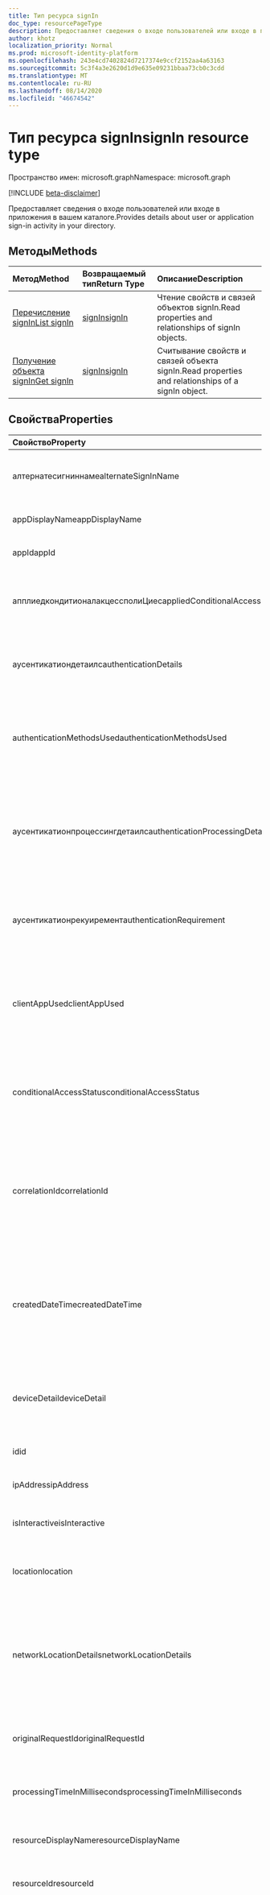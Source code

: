 ```yaml
---
title: Тип ресурса signIn
doc_type: resourcePageType
description: Предоставляет сведения о входе пользователей или входе в приложения в вашем каталоге.
author: khotz
localization_priority: Normal
ms.prod: microsoft-identity-platform
ms.openlocfilehash: 243e4cd7402824d7217374e9ccf2152aa4a63163
ms.sourcegitcommit: 5c3f4a3e2620d1d9e635e09231bbaa73cb0c3cdd
ms.translationtype: MT
ms.contentlocale: ru-RU
ms.lasthandoff: 08/14/2020
ms.locfileid: "46674542"
---
```

# <a name="signin-resource-type"></a><span data-ttu-id="05d15-103">Тип ресурса signIn</span><span class="sxs-lookup"><span data-stu-id="05d15-103">signIn resource type</span></span>

<span data-ttu-id="05d15-104">Пространство имен: microsoft.graph</span><span class="sxs-lookup"><span data-stu-id="05d15-104">Namespace: microsoft.graph</span></span>

[!INCLUDE [beta-disclaimer](../../includes/beta-disclaimer.md)]

<span data-ttu-id="05d15-105">Предоставляет сведения о входе пользователей или входе в приложения в вашем каталоге.</span><span class="sxs-lookup"><span data-stu-id="05d15-105">Provides details about user or application sign-in activity in your directory.</span></span> 

## <a name="methods"></a><span data-ttu-id="05d15-106">Методы</span><span class="sxs-lookup"><span data-stu-id="05d15-106">Methods</span></span>

| <span data-ttu-id="05d15-107">Метод</span><span class="sxs-lookup"><span data-stu-id="05d15-107">Method</span></span>           | <span data-ttu-id="05d15-108">Возвращаемый тип</span><span class="sxs-lookup"><span data-stu-id="05d15-108">Return Type</span></span>    |<span data-ttu-id="05d15-109">Описание</span><span class="sxs-lookup"><span data-stu-id="05d15-109">Description</span></span>|
|:---------------|:--------|:----------|
|[<span data-ttu-id="05d15-110">Перечисление signIn</span><span class="sxs-lookup"><span data-stu-id="05d15-110">List signIn</span></span>](../api/signin-list.md) | [<span data-ttu-id="05d15-111">signIn</span><span class="sxs-lookup"><span data-stu-id="05d15-111">signIn</span></span>](signin.md) |<span data-ttu-id="05d15-112">Чтение свойств и связей объектов signIn.</span><span class="sxs-lookup"><span data-stu-id="05d15-112">Read properties and relationships of signIn objects.</span></span>|
|[<span data-ttu-id="05d15-113">Получение объекта signIn</span><span class="sxs-lookup"><span data-stu-id="05d15-113">Get signIn</span></span>](../api/signin-get.md) | [<span data-ttu-id="05d15-114">signIn</span><span class="sxs-lookup"><span data-stu-id="05d15-114">signIn</span></span>](signin.md) |<span data-ttu-id="05d15-115">Считывание свойств и связей объекта signIn.</span><span class="sxs-lookup"><span data-stu-id="05d15-115">Read properties and relationships of a signIn object.</span></span>|

## <a name="properties"></a><span data-ttu-id="05d15-116">Свойства</span><span class="sxs-lookup"><span data-stu-id="05d15-116">Properties</span></span>
| <span data-ttu-id="05d15-117">Свойство</span><span class="sxs-lookup"><span data-stu-id="05d15-117">Property</span></span>     | <span data-ttu-id="05d15-118">Тип</span><span class="sxs-lookup"><span data-stu-id="05d15-118">Type</span></span>   |<span data-ttu-id="05d15-119">Описание</span><span class="sxs-lookup"><span data-stu-id="05d15-119">Description</span></span>|
|:---------------|:--------|:----------|
|<span data-ttu-id="05d15-120">алтернатесигниннаме</span><span class="sxs-lookup"><span data-stu-id="05d15-120">alternateSignInName</span></span>|<span data-ttu-id="05d15-121">String</span><span class="sxs-lookup"><span data-stu-id="05d15-121">String</span></span>|<span data-ttu-id="05d15-122">Альтернативное удостоверение входа при входе в систему с помощью номера телефона.</span><span class="sxs-lookup"><span data-stu-id="05d15-122">The alternate sign-in identity whenever you use phone number to sign-in.</span></span>|
|<span data-ttu-id="05d15-123">appDisplayName</span><span class="sxs-lookup"><span data-stu-id="05d15-123">appDisplayName</span></span>|<span data-ttu-id="05d15-124">String</span><span class="sxs-lookup"><span data-stu-id="05d15-124">String</span></span>|<span data-ttu-id="05d15-125">Имя приложения отображается на портале Azure.</span><span class="sxs-lookup"><span data-stu-id="05d15-125">The application name displayed in the Azure Portal.</span></span>|
|<span data-ttu-id="05d15-126">appId</span><span class="sxs-lookup"><span data-stu-id="05d15-126">appId</span></span>|<span data-ttu-id="05d15-127">String</span><span class="sxs-lookup"><span data-stu-id="05d15-127">String</span></span>|<span data-ttu-id="05d15-128">Идентификатор приложения в Azure Active Directory.</span><span class="sxs-lookup"><span data-stu-id="05d15-128">The application identifier in Azure Active Directory.</span></span>|
|<span data-ttu-id="05d15-129">апплиедкондитионалакцессполиЦиес</span><span class="sxs-lookup"><span data-stu-id="05d15-129">appliedConditionalAccessPolicies</span></span>|<span data-ttu-id="05d15-130">Коллекция [conditionalAccessPolicy](conditionalaccesspolicy.md)</span><span class="sxs-lookup"><span data-stu-id="05d15-130">[conditionalAccessPolicy](conditionalaccesspolicy.md) collection</span></span>|<span data-ttu-id="05d15-131">Список политик условного доступа, которые вызываются соответствующими действиями при входе.</span><span class="sxs-lookup"><span data-stu-id="05d15-131">A list of conditional access policies that are triggered by the corresponding sign-in activity.</span></span>|
|<span data-ttu-id="05d15-132">аусентикатиондетаилс</span><span class="sxs-lookup"><span data-stu-id="05d15-132">authenticationDetails</span></span>|<span data-ttu-id="05d15-133">Коллекция [аусентикатиондетаил](authenticationdetail.md)</span><span class="sxs-lookup"><span data-stu-id="05d15-133">[authenticationDetail](authenticationdetail.md) collection</span></span>|<span data-ttu-id="05d15-134">Результат попытки проверки подлинности и дополнительные сведения о методе проверки подлинности.</span><span class="sxs-lookup"><span data-stu-id="05d15-134">The result of the authentication attempt and additional details on the authentication method.</span></span>|
|<span data-ttu-id="05d15-135">authenticationMethodsUsed</span><span class="sxs-lookup"><span data-stu-id="05d15-135">authenticationMethodsUsed</span></span>|<span data-ttu-id="05d15-136">Коллекция объектов string</span><span class="sxs-lookup"><span data-stu-id="05d15-136">String collection</span></span>|<span data-ttu-id="05d15-137">Используемые методы проверки подлинности.</span><span class="sxs-lookup"><span data-stu-id="05d15-137">The authentication methods used.</span></span> <span data-ttu-id="05d15-138">Возможные значения: `SMS` , `Authenticator App` , `App Verification code` , `Password` , `FIDO` , `PTA` , или `PHS` .</span><span class="sxs-lookup"><span data-stu-id="05d15-138">Possible values: `SMS`, `Authenticator App`, `App Verification code`, `Password`, `FIDO`, `PTA`, or `PHS`.</span></span>|
|<span data-ttu-id="05d15-139">аусентикатионпроцессингдетаилс</span><span class="sxs-lookup"><span data-stu-id="05d15-139">authenticationProcessingDetails</span></span>|<span data-ttu-id="05d15-140">Коллекция [keyValue](keyvalue.md)</span><span class="sxs-lookup"><span data-stu-id="05d15-140">[keyValue](keyvalue.md) collection</span></span>|<span data-ttu-id="05d15-141">Дополнительные сведения об обработке проверки подлинности, такие как имя агента в случае ПТА/ФС или Server/ферма, в случае федеративной проверки подлинности.</span><span class="sxs-lookup"><span data-stu-id="05d15-141">Additional authentication processing details, such as the agent name in case of PTA/PHS or Server/farm name in case of federated authentication.</span></span>|
|<span data-ttu-id="05d15-142">аусентикатионрекуиремент</span><span class="sxs-lookup"><span data-stu-id="05d15-142">authenticationRequirement</span></span> | <span data-ttu-id="05d15-143">Строка</span><span class="sxs-lookup"><span data-stu-id="05d15-143">string</span></span> | <span data-ttu-id="05d15-144">Этот параметр содержит самый высокий уровень проверки подлинности, необходимый для успешного входа.</span><span class="sxs-lookup"><span data-stu-id="05d15-144">This holds the highest level of authentication needed through all the sign-in steps, for sign-in to succeed.</span></span>|
|<span data-ttu-id="05d15-145">clientAppUsed</span><span class="sxs-lookup"><span data-stu-id="05d15-145">clientAppUsed</span></span>|<span data-ttu-id="05d15-146">String</span><span class="sxs-lookup"><span data-stu-id="05d15-146">String</span></span>|<span data-ttu-id="05d15-147">Устаревший клиент, используемый для входных действий.</span><span class="sxs-lookup"><span data-stu-id="05d15-147">The legacy client used for sign-in activity.</span></span> <span data-ttu-id="05d15-148">Например, браузер, Exchange Active Sync, современные клиенты, IMAP, MAPI, SMTP или POP.</span><span class="sxs-lookup"><span data-stu-id="05d15-148">For example, Browser, Exchange Active Sync,Modern clients, IMAP, MAPI, SMTP, or POP.</span></span>|
|<span data-ttu-id="05d15-149">conditionalAccessStatus</span><span class="sxs-lookup"><span data-stu-id="05d15-149">conditionalAccessStatus</span></span>|<span data-ttu-id="05d15-150">string</span><span class="sxs-lookup"><span data-stu-id="05d15-150">string</span></span>| <span data-ttu-id="05d15-151">Состояние политики условного доступа, инициированной.</span><span class="sxs-lookup"><span data-stu-id="05d15-151">The status of the conditional access policy triggered.</span></span> <span data-ttu-id="05d15-152">Возможные значения: `success` , `failure` , `notApplied` , или `unknownFutureValue` .</span><span class="sxs-lookup"><span data-stu-id="05d15-152">Possible values: `success`, `failure`, `notApplied`, or `unknownFutureValue`.</span></span>|
|<span data-ttu-id="05d15-153">correlationId</span><span class="sxs-lookup"><span data-stu-id="05d15-153">correlationId</span></span>|<span data-ttu-id="05d15-154">String</span><span class="sxs-lookup"><span data-stu-id="05d15-154">String</span></span>|<span data-ttu-id="05d15-155">Идентификатор, который отправляется клиентом при запуске входа.</span><span class="sxs-lookup"><span data-stu-id="05d15-155">The identifier that's sent from the client when sign-in is initiated.</span></span> <span data-ttu-id="05d15-156">Используется для устранения неполадок с соответствующими действиями при входе в службу поддержки.</span><span class="sxs-lookup"><span data-stu-id="05d15-156">This is used for troubleshooting the corresponding sign-in activity when calling for support.</span></span>|
|<span data-ttu-id="05d15-157">createdDateTime</span><span class="sxs-lookup"><span data-stu-id="05d15-157">createdDateTime</span></span>|<span data-ttu-id="05d15-158">DateTimeOffset</span><span class="sxs-lookup"><span data-stu-id="05d15-158">DateTimeOffset</span></span>|<span data-ttu-id="05d15-159">Дата и время инициирования входа.</span><span class="sxs-lookup"><span data-stu-id="05d15-159">The date and time the sign-in was initiated.</span></span> <span data-ttu-id="05d15-160">Тип Timestamp всегда представлен в формате времени UTC.</span><span class="sxs-lookup"><span data-stu-id="05d15-160">The Timestamp type is always in UTC time.</span></span> <span data-ttu-id="05d15-161">Например, значение полуночи 1 января 2014 г. в формате UTC выглядит так: `'2014-01-01T00:00:00Z'`.</span><span class="sxs-lookup"><span data-stu-id="05d15-161">For example, midnight UTC on Jan 1, 2014 would look like this: `'2014-01-01T00:00:00Z'`.</span></span>|
|<span data-ttu-id="05d15-162">deviceDetail</span><span class="sxs-lookup"><span data-stu-id="05d15-162">deviceDetail</span></span>|[<span data-ttu-id="05d15-163">deviceDetail</span><span class="sxs-lookup"><span data-stu-id="05d15-163">deviceDetail</span></span>](devicedetail.md)|<span data-ttu-id="05d15-164">Сведения об устройстве, с которого произошел вход.</span><span class="sxs-lookup"><span data-stu-id="05d15-164">The device information from where the sign-in occurred.</span></span> <span data-ttu-id="05d15-165">Включает такие сведения, как deviceId, OS и Browser.</span><span class="sxs-lookup"><span data-stu-id="05d15-165">Includes information such as deviceId, OS, and browser.</span></span> |
|<span data-ttu-id="05d15-166">id</span><span class="sxs-lookup"><span data-stu-id="05d15-166">id</span></span>|<span data-ttu-id="05d15-167">String</span><span class="sxs-lookup"><span data-stu-id="05d15-167">String</span></span>|<span data-ttu-id="05d15-168">Идентификатор, представляющий действие по входу.</span><span class="sxs-lookup"><span data-stu-id="05d15-168">The identifier representing the sign-in activity.</span></span>|
|<span data-ttu-id="05d15-169">ipAddress</span><span class="sxs-lookup"><span data-stu-id="05d15-169">ipAddress</span></span>|<span data-ttu-id="05d15-170">String</span><span class="sxs-lookup"><span data-stu-id="05d15-170">String</span></span>|<span data-ttu-id="05d15-171">IP-адрес клиента, с которого произошел вход.</span><span class="sxs-lookup"><span data-stu-id="05d15-171">The IP address of the client from where the sign-in occurred.</span></span>|
|<span data-ttu-id="05d15-172">isInteractive</span><span class="sxs-lookup"><span data-stu-id="05d15-172">isInteractive</span></span>|<span data-ttu-id="05d15-173">Boolean</span><span class="sxs-lookup"><span data-stu-id="05d15-173">Boolean</span></span>|<span data-ttu-id="05d15-174">Указывает, является ли вход в систему интерактивным или нет.</span><span class="sxs-lookup"><span data-stu-id="05d15-174">Indicates whether a sign-in is interactive or not.</span></span>|
|<span data-ttu-id="05d15-175">location</span><span class="sxs-lookup"><span data-stu-id="05d15-175">location</span></span>|[<span data-ttu-id="05d15-176">signInLocation</span><span class="sxs-lookup"><span data-stu-id="05d15-176">signInLocation</span></span>](signinlocation.md)|<span data-ttu-id="05d15-177">Код города, штата и 2 буквенного кода страны, из которого произошла вход.</span><span class="sxs-lookup"><span data-stu-id="05d15-177">The city, state, and 2 letter country code from where the sign-in occurred.</span></span>|
|<span data-ttu-id="05d15-178">networkLocationDetails</span><span class="sxs-lookup"><span data-stu-id="05d15-178">networkLocationDetails</span></span>|<span data-ttu-id="05d15-179">Коллекция [networkLocationDetail](networklocationdetail.md)</span><span class="sxs-lookup"><span data-stu-id="05d15-179">[networkLocationDetail](networklocationdetail.md) collection</span></span>|<span data-ttu-id="05d15-180">Сведения о сетевом расположении, такие как IP-адрес, расположение входа, тип используемой сети и ее имена.</span><span class="sxs-lookup"><span data-stu-id="05d15-180">The network location details, such as IP address, location of the sign-in, the type of network used, and its names.</span></span> <span data-ttu-id="05d15-181">Возможные значения: `Named Netowrk` , `Extranet` , `Intranet` , или `Trusted Network` .</span><span class="sxs-lookup"><span data-stu-id="05d15-181">Possible values: `Named Netowrk`, `Extranet`, `Intranet`, or `Trusted Network`.</span></span>|
|<span data-ttu-id="05d15-182">originalRequestId</span><span class="sxs-lookup"><span data-stu-id="05d15-182">originalRequestId</span></span>|<span data-ttu-id="05d15-183">String</span><span class="sxs-lookup"><span data-stu-id="05d15-183">String</span></span>|<span data-ttu-id="05d15-184">Идентификатор запроса первого запроса в последовательности проверки подлинности.</span><span class="sxs-lookup"><span data-stu-id="05d15-184">The request identifier of the first request in the authentication sequence.</span></span>|
|<span data-ttu-id="05d15-185">processingTimeInMilliseconds</span><span class="sxs-lookup"><span data-stu-id="05d15-185">processingTimeInMilliseconds</span></span>|<span data-ttu-id="05d15-186">Int</span><span class="sxs-lookup"><span data-stu-id="05d15-186">Int</span></span>|<span data-ttu-id="05d15-187">Время обработки запроса в миллисекундах в службе маркеров безопасности (в миллисекундах).</span><span class="sxs-lookup"><span data-stu-id="05d15-187">The request processing time in milliseconds in AD STS.</span></span>|
|<span data-ttu-id="05d15-188">resourceDisplayName</span><span class="sxs-lookup"><span data-stu-id="05d15-188">resourceDisplayName</span></span>|<span data-ttu-id="05d15-189">String</span><span class="sxs-lookup"><span data-stu-id="05d15-189">String</span></span>|<span data-ttu-id="05d15-190">Имя ресурса, в который пользователь выполнил вход.</span><span class="sxs-lookup"><span data-stu-id="05d15-190">The name of the resource that the user signed in to.</span></span>|
|<span data-ttu-id="05d15-191">resourceId</span><span class="sxs-lookup"><span data-stu-id="05d15-191">resourceId</span></span>|<span data-ttu-id="05d15-192">String</span><span class="sxs-lookup"><span data-stu-id="05d15-192">String</span></span>|<span data-ttu-id="05d15-193">Идентификатор ресурса, в который пользователь выполнил вход.</span><span class="sxs-lookup"><span data-stu-id="05d15-193">The identifier of the resource that the user signed in to.</span></span>|
|<span data-ttu-id="05d15-194">riskDetail</span><span class="sxs-lookup"><span data-stu-id="05d15-194">riskDetail</span></span>|<span data-ttu-id="05d15-195">riskDetail</span><span class="sxs-lookup"><span data-stu-id="05d15-195">riskDetail</span></span>|<span data-ttu-id="05d15-196">Причина определенного состояния опасного пользователя, входа в систему или события риска.</span><span class="sxs-lookup"><span data-stu-id="05d15-196">The reason behind a specific state of a risky user, sign-in, or a risk event.</span></span> <span data-ttu-id="05d15-197">Возможные значения: `none` ,,,,, `adminGeneratedTemporaryPassword` `userPerformedSecuredPasswordChange` `userPerformedSecuredPasswordReset` `adminConfirmedSigninSafe` `aiConfirmedSigninSafe` , `userPassedMFADrivenByRiskBasedPolicy` , `adminDismissedAllRiskForUser` , `adminConfirmedSigninCompromised` или `unknownFutureValue` .</span><span class="sxs-lookup"><span data-stu-id="05d15-197">Possible values: `none`, `adminGeneratedTemporaryPassword`, `userPerformedSecuredPasswordChange`, `userPerformedSecuredPasswordReset`, `adminConfirmedSigninSafe`, `aiConfirmedSigninSafe`, `userPassedMFADrivenByRiskBasedPolicy`, `adminDismissedAllRiskForUser`, `adminConfirmedSigninCompromised`, or `unknownFutureValue`.</span></span> <span data-ttu-id="05d15-198">Значение `none` означает, что действия для пользователя или входа пока не выполнялись.</span><span class="sxs-lookup"><span data-stu-id="05d15-198">The value `none` means that no action has been performed on the user or sign-in so far.</span></span> <span data-ttu-id="05d15-199">**Примечание.** Сведения для этого свойства доступны только для пользователей Azure AD Premium P2.</span><span class="sxs-lookup"><span data-stu-id="05d15-199">**Note:** Details for this property are only available for Azure AD Premium P2 customers.</span></span> <span data-ttu-id="05d15-200">Возвращаются все остальные клиенты `hidden` .</span><span class="sxs-lookup"><span data-stu-id="05d15-200">All other customers are returned `hidden`.</span></span>|
|<span data-ttu-id="05d15-201">riskEventTypes</span><span class="sxs-lookup"><span data-stu-id="05d15-201">riskEventTypes</span></span>|<span data-ttu-id="05d15-202">Коллекция Рискевенттипе</span><span class="sxs-lookup"><span data-stu-id="05d15-202">riskEventType collection</span></span>|<span data-ttu-id="05d15-203">Список типов событий риска, связанных с входом.</span><span class="sxs-lookup"><span data-stu-id="05d15-203">The list of risk event types associated with the sign-in.</span></span> <span data-ttu-id="05d15-204">Возможные значения: `unlikelyTravel` ,,,,, `anonymizedIPAddress` `maliciousIPAddress` `unfamiliarFeatures` `malwareInfectedIPAddress` `suspiciousIPAddress` , `leakedCredentials` , `investigationsThreatIntelligence` ,  `generic` или `unknownFutureValue` .</span><span class="sxs-lookup"><span data-stu-id="05d15-204">Possible values: `unlikelyTravel`, `anonymizedIPAddress`, `maliciousIPAddress`, `unfamiliarFeatures`, `malwareInfectedIPAddress`, `suspiciousIPAddress`, `leakedCredentials`, `investigationsThreatIntelligence`,  `generic`, or `unknownFutureValue`.</span></span>|
|<span data-ttu-id="05d15-205">riskEventTypes_v2</span><span class="sxs-lookup"><span data-stu-id="05d15-205">riskEventTypes_v2</span></span>|<span data-ttu-id="05d15-206">Коллекция объектов string</span><span class="sxs-lookup"><span data-stu-id="05d15-206">String collection</span></span>|<span data-ttu-id="05d15-207">Список типов событий риска, связанных с входом.</span><span class="sxs-lookup"><span data-stu-id="05d15-207">The list of risk event types associated with the sign-in.</span></span> <span data-ttu-id="05d15-208">Возможные значения: `unlikelyTravel` ,,,,, `anonymizedIPAddress` `maliciousIPAddress` `unfamiliarFeatures` `malwareInfectedIPAddress` `suspiciousIPAddress` , `leakedCredentials` , `investigationsThreatIntelligence` ,  `generic` или `unknownFutureValue` .</span><span class="sxs-lookup"><span data-stu-id="05d15-208">Possible values: `unlikelyTravel`, `anonymizedIPAddress`, `maliciousIPAddress`, `unfamiliarFeatures`, `malwareInfectedIPAddress`, `suspiciousIPAddress`, `leakedCredentials`, `investigationsThreatIntelligence`,  `generic`, or `unknownFutureValue`.</span></span>|
|<span data-ttu-id="05d15-209">riskLevelAggregated</span><span class="sxs-lookup"><span data-stu-id="05d15-209">riskLevelAggregated</span></span>|<span data-ttu-id="05d15-210">riskLevel</span><span class="sxs-lookup"><span data-stu-id="05d15-210">riskLevel</span></span>|<span data-ttu-id="05d15-211">Сводный уровень риска.</span><span class="sxs-lookup"><span data-stu-id="05d15-211">The aggregated risk level.</span></span> <span data-ttu-id="05d15-212">Возможные значения: `none` , `low` , `medium` , `high` , `hidden` , или `unknownFutureValue` .</span><span class="sxs-lookup"><span data-stu-id="05d15-212">Possible values: `none`, `low`, `medium`, `high`, `hidden`, or `unknownFutureValue`.</span></span> <span data-ttu-id="05d15-213">Значение `hidden` означает, что пользователь или вход не разрешены в службе защиты идентификации Azure AD.</span><span class="sxs-lookup"><span data-stu-id="05d15-213">The value `hidden` means the user or sign-in was not enabled for Azure AD Identity Protection.</span></span> <span data-ttu-id="05d15-214">**Примечание.** Сведения для этого свойства доступны только для пользователей Azure AD Premium P2.</span><span class="sxs-lookup"><span data-stu-id="05d15-214">**Note:** Details for this property are only available for Azure AD Premium P2 customers.</span></span> <span data-ttu-id="05d15-215">Возвращаются все остальные клиенты `hidden` .</span><span class="sxs-lookup"><span data-stu-id="05d15-215">All other customers are returned `hidden`.</span></span>|
|<span data-ttu-id="05d15-216">riskLevelDuringSignIn</span><span class="sxs-lookup"><span data-stu-id="05d15-216">riskLevelDuringSignIn</span></span>|<span data-ttu-id="05d15-217">riskLevel</span><span class="sxs-lookup"><span data-stu-id="05d15-217">riskLevel</span></span>|<span data-ttu-id="05d15-218">Уровень риска во время входа.</span><span class="sxs-lookup"><span data-stu-id="05d15-218">The risk level during sign-in.</span></span> <span data-ttu-id="05d15-219">Возможные значения: `none` , `low` , `medium` , `high` , `hidden` , или `unknownFutureValue` .</span><span class="sxs-lookup"><span data-stu-id="05d15-219">Possible values: `none`, `low`, `medium`, `high`, `hidden`, or `unknownFutureValue`.</span></span> <span data-ttu-id="05d15-220">Значение `hidden` означает, что пользователь или вход не разрешены в службе защиты идентификации Azure AD.</span><span class="sxs-lookup"><span data-stu-id="05d15-220">The value `hidden` means the user or sign-in was not enabled for Azure AD Identity Protection.</span></span> <span data-ttu-id="05d15-221">**Примечание.** Сведения для этого свойства доступны только для пользователей Azure AD Premium P2.</span><span class="sxs-lookup"><span data-stu-id="05d15-221">**Note:** Details for this property are only available for Azure AD Premium P2 customers.</span></span> <span data-ttu-id="05d15-222">Возвращаются все остальные клиенты `hidden` .</span><span class="sxs-lookup"><span data-stu-id="05d15-222">All other customers are returned `hidden`.</span></span>|
|<span data-ttu-id="05d15-223">riskState</span><span class="sxs-lookup"><span data-stu-id="05d15-223">riskState</span></span>|<span data-ttu-id="05d15-224">riskState</span><span class="sxs-lookup"><span data-stu-id="05d15-224">riskState</span></span>|<span data-ttu-id="05d15-225">Состояние риска рискованного пользователя, входа в систему или события риска.</span><span class="sxs-lookup"><span data-stu-id="05d15-225">The risk state of a risky user, sign-in, or a risk event.</span></span> <span data-ttu-id="05d15-226">Возможные значения: `none` , `confirmedSafe` , `remediated` , `dismissed` , `atRisk` , `confirmedCompromised` , или `unknownFutureValue` .</span><span class="sxs-lookup"><span data-stu-id="05d15-226">Possible values: `none`, `confirmedSafe`, `remediated`, `dismissed`, `atRisk`, `confirmedCompromised`, or `unknownFutureValue`.</span></span>|
|<span data-ttu-id="05d15-227">сервицепринЦипалид</span><span class="sxs-lookup"><span data-stu-id="05d15-227">servicePrincipalId</span></span>|<span data-ttu-id="05d15-228">String</span><span class="sxs-lookup"><span data-stu-id="05d15-228">String</span></span>|<span data-ttu-id="05d15-229">Идентификатор приложения, используемый для входа в систему.</span><span class="sxs-lookup"><span data-stu-id="05d15-229">The application identifier used for sign-in.</span></span> <span data-ttu-id="05d15-230">Это поле заполняется при входе с использованием приложения.</span><span class="sxs-lookup"><span data-stu-id="05d15-230">This field is populated when you are signing in using an application.</span></span>|
|<span data-ttu-id="05d15-231">servicePrincipalName</span><span class="sxs-lookup"><span data-stu-id="05d15-231">servicePrincipalName</span></span>|<span data-ttu-id="05d15-232">String</span><span class="sxs-lookup"><span data-stu-id="05d15-232">String</span></span>|<span data-ttu-id="05d15-233">Имя приложения, используемое для входа в систему.</span><span class="sxs-lookup"><span data-stu-id="05d15-233">The application name used for sign-in.</span></span> <span data-ttu-id="05d15-234">Это поле заполняется при входе с использованием приложения.</span><span class="sxs-lookup"><span data-stu-id="05d15-234">This field is populated when you are signing in using an application.</span></span>|
|<span data-ttu-id="05d15-235">status</span><span class="sxs-lookup"><span data-stu-id="05d15-235">status</span></span>|[<span data-ttu-id="05d15-236">signInStatus</span><span class="sxs-lookup"><span data-stu-id="05d15-236">signInStatus</span></span>](signinstatus.md)|<span data-ttu-id="05d15-237">Состояние входа.</span><span class="sxs-lookup"><span data-stu-id="05d15-237">The sign-in status.</span></span> <span data-ttu-id="05d15-238">Возможные значения: `Success` или `Failure` .</span><span class="sxs-lookup"><span data-stu-id="05d15-238">Possible values: `Success` or `Failure`.</span></span>|
|<span data-ttu-id="05d15-239">tokenIssuerName</span><span class="sxs-lookup"><span data-stu-id="05d15-239">tokenIssuerName</span></span>|<span data-ttu-id="05d15-240">String</span><span class="sxs-lookup"><span data-stu-id="05d15-240">String</span></span>|<span data-ttu-id="05d15-241">Имя поставщика удостоверений.</span><span class="sxs-lookup"><span data-stu-id="05d15-241">The name of the identity provider.</span></span> <span data-ttu-id="05d15-242">Например, `sts.microsoft.com`.</span><span class="sxs-lookup"><span data-stu-id="05d15-242">For example, `sts.microsoft.com`.</span></span>|
|<span data-ttu-id="05d15-243">tokenIssuerType</span><span class="sxs-lookup"><span data-stu-id="05d15-243">tokenIssuerType</span></span>|<span data-ttu-id="05d15-244">String</span><span class="sxs-lookup"><span data-stu-id="05d15-244">String</span></span>|<span data-ttu-id="05d15-245">Тип поставщика удостоверений.</span><span class="sxs-lookup"><span data-stu-id="05d15-245">The type of identity provider.</span></span> <span data-ttu-id="05d15-246">Возможные значения: `AzureAD` , `ADFederationServices` , или `UnknownFutureValue` .</span><span class="sxs-lookup"><span data-stu-id="05d15-246">Possible values: `AzureAD`, `ADFederationServices`, or `UnknownFutureValue`.</span></span>|
|<span data-ttu-id="05d15-247">userAgent</span><span class="sxs-lookup"><span data-stu-id="05d15-247">userAgent</span></span>|<span data-ttu-id="05d15-248">String</span><span class="sxs-lookup"><span data-stu-id="05d15-248">String</span></span>|<span data-ttu-id="05d15-249">Сведения о агенте пользователя, связанные с входом.</span><span class="sxs-lookup"><span data-stu-id="05d15-249">The user agent information related to sign-in.</span></span>|
|<span data-ttu-id="05d15-250">userDisplayName</span><span class="sxs-lookup"><span data-stu-id="05d15-250">userDisplayName</span></span>|<span data-ttu-id="05d15-251">String</span><span class="sxs-lookup"><span data-stu-id="05d15-251">String</span></span>|<span data-ttu-id="05d15-252">Отображаемое имя пользователя.</span><span class="sxs-lookup"><span data-stu-id="05d15-252">The display name of the user.</span></span>|
|<span data-ttu-id="05d15-253">userId</span><span class="sxs-lookup"><span data-stu-id="05d15-253">userId</span></span>|<span data-ttu-id="05d15-254">String</span><span class="sxs-lookup"><span data-stu-id="05d15-254">String</span></span>|<span data-ttu-id="05d15-255">Идентификатор пользователя.</span><span class="sxs-lookup"><span data-stu-id="05d15-255">The identifier of the user.</span></span>|
|<span data-ttu-id="05d15-256">userPrincipalName</span><span class="sxs-lookup"><span data-stu-id="05d15-256">userPrincipalName</span></span>|<span data-ttu-id="05d15-257">String</span><span class="sxs-lookup"><span data-stu-id="05d15-257">String</span></span>|<span data-ttu-id="05d15-258">Имя участника-пользователя.</span><span class="sxs-lookup"><span data-stu-id="05d15-258">The UPN of the user.</span></span>|

## <a name="relationships"></a><span data-ttu-id="05d15-259">Связи</span><span class="sxs-lookup"><span data-stu-id="05d15-259">Relationships</span></span>
<span data-ttu-id="05d15-260">Нет</span><span class="sxs-lookup"><span data-stu-id="05d15-260">None</span></span>


## <a name="json-representation"></a><span data-ttu-id="05d15-261">Представление JSON</span><span class="sxs-lookup"><span data-stu-id="05d15-261">JSON representation</span></span>

<span data-ttu-id="05d15-262">Ниже представлено описание ресурса в формате JSON.</span><span class="sxs-lookup"><span data-stu-id="05d15-262">Here is a JSON representation of the resource.</span></span>

<!-- {
  "blockType": "resource",
  "optionalProperties": [

  ],
  "@odata.type": "microsoft.graph.signIn"
}-->

```json
{
  "alternateSignInName": "String",
  "appDisplayName": "String",
  "appId": "String",
  "appliedConditionalAccessPolicies": [{"@odata.type": "microsoft.graph.appliedConditionalAccessPolicy"}],
  "authenticationDetails": [{"@odata.type": "microsoft.graph.authenticationDetail"}],
  "authenticationMethodsUsed": ["String"],
  "authenticationProcessingDetails": [{"@odata.type": "microsoft.graph.keyValue"}],
  "clientAppUsed": "String",
  "conditionalAccessStatus": "string",
  "correlationId": "String",
  "createdDateTime": "String (timestamp)",
  "deviceDetail": {"@odata.type": "microsoft.graph.deviceDetail"},
  "id": "String (identifier)",
  "ipAddress": "String",
  "isInteractive": true,
  "location": {"@odata.type": "microsoft.graph.signInLocation"},
  "mfaDetail": {"@odata.type": "microsoft.graph.mfaDetail"},
  "networkLocationDetails": [{"@odata.type": "microsoft.graph.networkLocationDetail"}],
  "originalRequestId": "String",
  "processingTimeInMilliseconds": 1024,
  "resourceDisplayName": "String",
  "resourceId": "String",
  "riskDetail": "string",
  "riskEventTypes": ["string"],
  "riskEventTypes_v2": ["String"],
  "riskLevelAggregated": "string",
  "riskLevelDuringSignIn": "string",
  "riskState": "string",
  "servicePrincipalId": "String",
  "servicePrincipalName": "String",
  "status": {"@odata.type": "microsoft.graph.signInStatus"},
  "tokenIssuerName": "String",
  "tokenIssuerType": "string",
  "userAgent": "String",
  "userDisplayName": "String",
  "userId": "String",
  "userPrincipalName": "String"
}
```

<!-- uuid: 8fcb5dbc-d5aa-4681-8e31-b001d5168d79
2015-10-25 14:57:30 UTC -->
<!-- {
  "type": "#page.annotation",
  "description": "signIn resource",
  "keywords": "",
  "section": "documentation",
  "tocPath": ""
}-->
